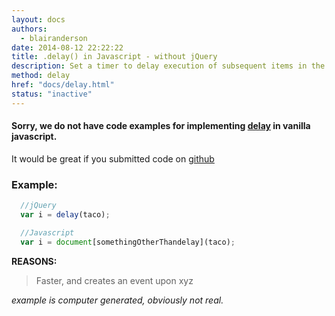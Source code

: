 ```yaml
---
layout: docs
authors:
  - blairanderson
date: 2014-08-12 22:22:22
title: .delay() in Javascript - without jQuery
description: Set a timer to delay execution of subsequent items in the queue.
method: delay
href: "docs/delay.html"
status: "inactive"
---
```


#### Sorry, we do not have code examples for implementing [delay](http://api.jquery.com/delay/) in vanilla javascript.

It would be great if you submitted code on [github](https://github.com/blairanderson/without-jquery/blob/master/docs/delay.md)

### Example:

```javascript
  //jQuery
  var i = delay(taco);

  //Javascript
  var i = document[somethingOtherThandelay](taco);

```

**REASONS:**
> Faster, and creates an event upon xyz

*example is computer generated, obviously not real.*
